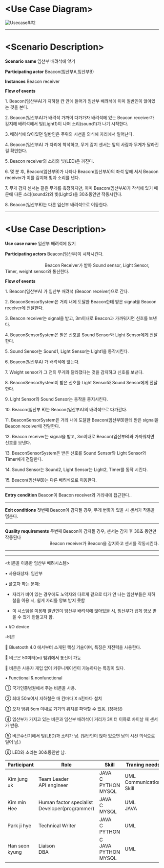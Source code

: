 # \<Use Case Diagram\>

![Usecase##2](https://user-images.githubusercontent.com/70693938/94356801-6653dd80-00cd-11eb-82f3-6e1aecc49b45.PNG)


---

# \<Scenario Description\>

**Scenario name** 임산부 배려석에 앉기

**Participating actor** Beacon(임산부A,임산부B)

**Instances** Beacon receiver

**Flow of events** 

1\. Beacon(임산부A)가 지하철 칸 안에 들어가 임산부 배려석에 이미 일반인이 앉아있는 것을 본다.

2\. Beacon(임산부A)가 배려석 가까이 다가가자 배려석에 있는 Beacon receiver가 감지해 배려석에서 빛(Light1)이 나며 소리(sound1)가 나기 시작한다.

3\. 배려석에 앉아있던 일반인은 주위의 시선을 의식해 자리에서 일어난다.

4\. Beacon(임산부A) 가 자리에 착석하고, 무게 감지 센서는 앞의 사람과 무게가 달라진 걸 확인한다.

5\. Beacon receiver의 소리와 빛(LED)은 꺼진다.

6\. 몇 분 후, Beacon(임산부B)가 나타나 Beacon(임산부A)의 좌석 앞에 서서 Beacon receiver가 이를 감지해 빛과 소리를 낸다.

7\. 무게 감지 센서는 같은 무게를 측정하지만, 이미 Beacon(임산부A)가 착석해 있기 때문에 다른 소리(sound2)와 빛(Light2)을 30초동안만 작동시킨다.

8\. Beacon(임산부B)는 다른 임산부 배려석으로 이동한다.

---

# \<Use Case Description\>

**Use case name** 임산부 배려석에 앉기

**Participating actors** Beacon(임산부)이 시작시킨다.<br/>  
 &nbsp; &nbsp; &nbsp; &nbsp; &nbsp; &nbsp; &nbsp; &nbsp; &nbsp; &nbsp; &nbsp; &nbsp; &nbsp; &nbsp; &nbsp; &nbsp; &nbsp;Beacon Receiver가 받아 Sound sensor, Light Sensor, Timer, weight sensor와 통신한다.

                     
                       

**Flow of events** 

1\. Beacon(임산부A) 가 임산부 배려석 (Beacon receiver)으로 간다.

2\. BeaconSensorSystem은 거리 내에 도달한 Beacon한테 받은 signal을 Beacon receiver에 전달한다.

3\. Beacon receiver는 signal을 받고, 3m이내로 Beacon과 가까워지면 신호를 보낸다.

4\. BeaconSensorSystem은 받은 신호를 Sound Sensor와  Light Sensor에게 전달한다.

5\. Sound Sensor는 Sound1, Light Sensor는 Light1을 동작시킨다.

6\. Beacon(임산부A) 가 배려석에 앉는다. 

7\. Weight sensor가 그 전의 무게와 달라졌다는 것을 감지하고 신호를 보낸다.

8\. BeaconSensorSystem이 받은 신호를 Light Sensor와 Sound Sensor에게 전달한다.

9\. Light Sensor와 Sound Sensor는 동작을 중지시킨다.

10\. Beacon(임산부 B)는 Beacon(임산부A)의 배려석으로 다가간다.

11\. BeaconSensorSystem은 거리 내에 도달한 Beacon(임산부B)한테 받은 signal을 Beacon receiver에 전달한다.

12\. Beacon receiver는 signal을 받고, 3m이내로 Beacon(임산부B)와 가까워지면 신호를 보낸다.

13\. BeaconSensorSystem은 받은 신호를 Sound Sensor와 Light Sensor와 Timer에게 전달한다.

14\. Sound Sensor는 Sound2, Light Sensor는 Light2, Timer를 동작 시킨다.

15\. Beacon(임산부B)는 다른 배려석으로 이동한다.

---

**Entry condition** Beacon이 Beacon receiver와 거리내에 접근한다..

---

**Exit conditions** 첫번째 Beacon이 감지될 경우, 무게 변화가 있을 시 센서가 작동을 멈춘다. 

---

**Quality requirements** 두번째 Beacon이 감지될 경우, 센서는 감지 후 30초 동안만 작동된다<br/>
 &nbsp; &nbsp; &nbsp; &nbsp; &nbsp; &nbsp; &nbsp; &nbsp; &nbsp; &nbsp; &nbsp; &nbsp; &nbsp; &nbsp; &nbsp; &nbsp; &nbsp; &nbsp; &nbsp;Beacon receiver가 Beacon을 감지하고 센서를 작동시킨다.
                          




---
---


<비콘을 이용한 임산부 배려시스템>


• 사용대상자: 임산부 


• 풀고자 하는 문제: 


- 자리가 비어 있는 경우에도 노약자와 다르게 겉으로 티가 안 나는 임산부들은 지하철을 이용 시, 쉽게 자리를 양보 받지 못함

-	이 시스템을 이용해 일반인이 임산부 배려석에 앉아있을 시, 임산부가 쉽게 양보 받을 수 있게 만들고자 함.



• I/O device


-비콘

	Bluetooth 4.0 에서부터 소개된 핵심 기술이며, 특징은 저전력을 사용한다. 

	비콘은 50미터(m) 범위에서 통신이 가능

	비콘은 사용자 개입 없이 커뮤니케이션이 가능하다는 특징이 있다.




• Functional & nonfunctional

①	국가인증병원에서 주는 비콘을 사용.

②	최대 50m여서 지하철은 매 칸마다 X n칸마다 설치

③	 오차 범위 5cm 이내로 기기의 위치를 파악할 수 있음. (정확성) 

④	임산부가 가지고 있는 비콘과 임산부 배려석이 거리가 3미터 이하로 차이날 때 센서가 반응.

⑤	비콘수신기에서 빛(LED)과 소리가 남. (일반인이 앉아 있으면 남의 시선 의식으로 일어 남.)

⑥	LED와 소리는 30초동안만 남.






| Participant    | Role                                             | Skill                        | Traning needs              |
|----------------|--------------------------------------------------|------------------------------|----------------------------|
| Kim jung uk    | Team Leader<br>API engineer                      | JAVA<br>C<br>PYTHON<br>MYSQL | UML<br>Communication Skill |
| Kim min Hee    | Human factor specialist<br>Developer(programmer) | JAVA<br>C<br>MYSQL           | UML<br>JAVA                |
| Park ji hye    | Technical Writer                                 | JAVA<br>C<br>PYTHON          | UML                        |
| Han seon kyung | Liaison<br>DBA                                   | C<br>JAVA<br>PYTHON<br>MYSQL | UML                        |



